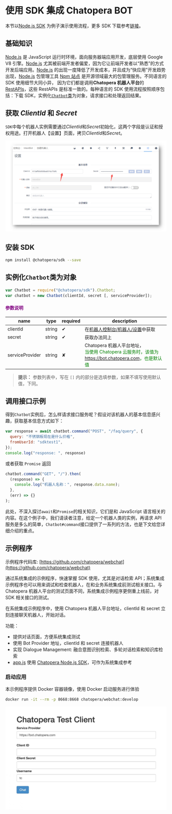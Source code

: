 # 使用 SDK 集成 Chatopera BOT

本节以[Node.js SDK](https://www.npmjs.com/package/@chatopera/sdk) 为例子演示使用流程，更多 SDK 下载参考[链接](https://docs.chatopera.com/products/chatbot-platform/references/sdk/index.html)。

## 基础知识

[Node.js](https://nodejs.org/en/) 是 JavaScript 运行时环境，面向服务器端应用开发，底层使用 Google V8 引擎。[Node.js](https://nodejs.org/en/) 尤其被前端开发者偏爱，因为它让前端开发者以“熟悉”的方式开发后端应用。[Node.js](https://nodejs.org/en/) 的出现一度降低了开发成本，并且成为“快应用”开发趋势出现，[Node.js](https://nodejs.org/en/) 包管理工具 [Npm 站点](https://www.npmjs.com/) 是开源领域最大的包管理服务。不同语言的 SDK 使用细节大同小异， 因为它们都是调用**Chatopera 机器人平台**的[RestAPIs](https://baike.baidu.com/item/RESTful)，这些 RestAPIs 是标准一致的。每种语言的 SDK 使用流程按照顺序包括：下载 SDK，实例化[`Chatbot`类](https://docs.chatopera.com/products/chatbot-platform/references/sdk/chatbot/index.html)为对象，请求接口和处理返回结果。

## 获取 *ClientId* 和 *Secret*

`SDK`中每个机器人实例需要通过*ClientId*和*Secret*初始化，这两个字段是认证和授权用途。打开机器人【设置】页面，拷贝*ClientId*和*Secret*。

![显示Secret](../../../../images/products/platform/screenshot-20210914-144603.png)

## 安装 SDK

```Bash
npm install @chatopera/sdk --save
```

## 实例化`Chatbot`类为对象

```JavaScript
var Chatbot = require("@chatopera/sdk").Chatbot;
var chatbot = new Chatbot(clientId, secret [, serviceProvider]);
```

<h4><font color="purple">参数说明</font></h4>

| name            | type   | required | description                                                                                                                      |
| --------------- | ------ | -------- | -------------------------------------------------------------------------------------------------------------------------------- |
| clientId        | string | &#10004; | 在[机器人控制台/机器人/设置](https://bot.chatopera.com/dashboard)中获取                                                          |
| secret          | string | &#10004; | 获取办法同上                                                                                                                     |
| serviceProvider | string | &#10008; | Chatopera 机器人平台地址，<br><font color="green">当使用 Chatopera 云服务时，该值为 <https://bot.chatopera.com>，也是默认值</font> |
<!-- markup:table-caption 实例化参数说明 -->
<!--  对号和差号， https://www.w3schools.com/charsets/ref_utf_dingbats.asp -->

> **提示：** 参数列表中，写在 `[]` 内的部分是选填参数，如果不填写使用默认值，下同。

## 调用接口示例

得到`Chatbot`实例后，怎么样请求接口服务呢？假设对该机器人的基本信息感兴趣，获取基本信息方式如下：

```JavaScript
var response = await chatbot.command("POST", "/faq/query", {
  query: "不锈钢板现在是什么价格",
  fromUserId: "sdktest1",
});
console.log("response: ", response)
```

或者获取 `Promise` 返回

```JavaScript
chatbot.command("GET", "/").then(
  (response) => {
    console.log("机器人名称：", response.data.name);
  },
  (err) => {}
);
```

此处，不深入探讨`await`和`Promise`的相关知识，它们是和 JavaScript 语言相关的内容。在这个例子中，我们请读者注意，给定一个机器人类的实例，再请求 API 服务是多么的简单，`Chatbot#command`接口提供了一系列的方法，也是下文给您详细介绍的重点。

## 示例程序

示例程序代码库: [https://github.com/chatopera/webchat](https://github.com/chatopera/webchat)

通过系统集成的示例程序，快速掌握 SDK 使用，尤其是对话检索 API；系统集成示例程序也可以用来调试和检查机器人，在和业务系统集成前测试相关接口。与 Chatopera 机器人平台的测试页面不同，系统集成示例程序更侧重上线前，对 SDK 相关接口的测试。

在系统集成示例程序中，使用 Chatopera 机器人平台地址，clientId 和 secret 立刻连接聊天机器人，开始对话。

功能：

- 提供对话页面，方便系统集成测试
- 使用 Bot Provider 地址，clientId 和 secret 连接机器人
- 实现 Dialogue Management: 融合意图识别检索、多轮对话检索和知识库检索
- [app.js](https://github.com/chatopera/webchat/blob/master/app/app.js) 使用 [Chatopera Node.js SDK](https://www.npmjs.com/package/@chatopera/sdk)，可作为系统集成参考

### 启动应用

本示例程序提供 Docker 容器镜像，使用 Docker 启动服务进行体验

```Bash
docker run -it --rm -p 8668:8668 chatopera/webchat:develop
```

![Chatopera Test Client](../../../../images/products/platform/webchat-1.jpeg)
